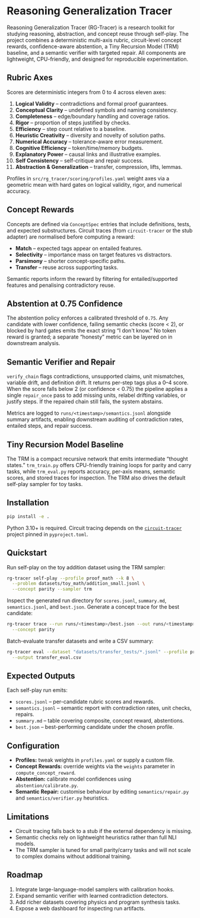 # Reasoning Generalization Tracer

Reasoning Generalization Tracer (RG-Tracer) is a research toolkit for studying
reasoning, abstraction, and concept reuse through self-play. The project
combines a deterministic multi-axis rubric, circuit-level concept rewards,
confidence-aware abstention, a Tiny Recursion Model (TRM) baseline, and a
semantic verifier with targeted repair. All components are lightweight,
CPU-friendly, and designed for reproducible experimentation.

## Rubric Axes

Scores are deterministic integers from 0 to 4 across eleven axes:

1. **Logical Validity** – contradictions and formal proof guarantees.
2. **Conceptual Clarity** – undefined symbols and naming consistency.
3. **Completeness** – edge/boundary handling and coverage ratios.
4. **Rigor** – proportion of steps justified by checks.
5. **Efficiency** – step count relative to a baseline.
6. **Heuristic Creativity** – diversity and novelty of solution paths.
7. **Numerical Accuracy** – tolerance-aware error measurement.
8. **Cognitive Efficiency** – token/time/memory budgets.
9. **Explanatory Power** – causal links and illustrative examples.
10. **Self Consistency** – self-critique and repair success.
11. **Abstraction & Generalization** – transfer, compression, lifts, lemmas.

Profiles in `src/rg_tracer/scoring/profiles.yaml` weight axes via a geometric
mean with hard gates on logical validity, rigor, and numerical accuracy.

## Concept Rewards

Concepts are defined via `ConceptSpec` entries that include definitions, tests,
and expected substructures. Circuit traces (from `circuit-tracer` or the stub
adapter) are normalised before computing a reward:

* **Match** – expected tags appear on entailed features.
* **Selectivity** – importance mass on target features vs distractors.
* **Parsimony** – shorter concept-specific paths.
* **Transfer** – reuse across supporting tasks.

Semantic reports inform the reward by filtering for entailed/supported features
and penalising contradictory reuse.

## Abstention at 0.75 Confidence

The abstention policy enforces a calibrated threshold of `0.75`. Any candidate
with lower confidence, failing semantic checks (score < 2), or blocked by hard
gates emits the exact string “I don't know.” No token reward is granted; a
separate “honesty” metric can be layered on in downstream analysis.

## Semantic Verifier and Repair

`verify_chain` flags contradictions, unsupported claims, unit mismatches,
variable drift, and definition drift. It returns per-step tags plus a 0–4 score.
When the score falls below 2 (or confidence < 0.75) the pipeline applies a
single `repair_once` pass to add missing units, relabel drifting variables, or
justify steps. If the repaired chain still fails, the system abstains.

Metrics are logged to `runs/<timestamp>/semantics.jsonl` alongside summary
artifacts, enabling downstream auditing of contradiction rates, entailed steps,
and repair success.

## Tiny Recursion Model Baseline

The TRM is a compact recursive network that emits intermediate “thought states.”
`trm_train.py` offers CPU-friendly training loops for parity and carry tasks,
while `trm_eval.py` reports accuracy, per-axis means, semantic scores, and
stored traces for inspection. The TRM also drives the default self-play sampler
for toy tasks.

## Installation

```bash
pip install -e .
```

Python 3.10+ is required. Circuit tracing depends on the
[`circuit-tracer`](https://github.com/safety-research/circuit-tracer) project
pinned in `pyproject.toml`.

## Quickstart

Run self-play on the toy addition dataset using the TRM sampler:

```bash
rg-tracer self-play --profile proof_math --k 8 \
  --problem datasets/toy_math/addition_small.jsonl \
  --concept parity --sampler trm
```

Inspect the generated run directory for `scores.jsonl`, `summary.md`,
`semantics.jsonl`, and `best.json`. Generate a concept trace for the best
candidate:

```bash
rg-tracer trace --run runs/<timestamp>/best.json --out runs/<timestamp>/circuits/ \
  --concept parity
```

Batch-evaluate transfer datasets and write a CSV summary:

```bash
rg-tracer eval --dataset "datasets/transfer_tests/*.jsonl" --profile proof_math \
  --output transfer_eval.csv
```

## Expected Outputs

Each self-play run emits:

* `scores.jsonl` – per-candidate rubric scores and rewards.
* `semantics.jsonl` – semantic report with contradiction rates, unit checks, repairs.
* `summary.md` – table covering composite, concept reward, abstentions.
* `best.json` – best-performing candidate under the chosen profile.

## Configuration

* **Profiles:** tweak weights in `profiles.yaml` or supply a custom file.
* **Concept Rewards:** override weights via the `weights` parameter in
  `compute_concept_reward`.
* **Abstention:** calibrate model confidences using `abstention/calibrate.py`.
* **Semantic Repair:** customise behaviour by editing `semantics/repair.py` and
  `semantics/verifier.py` heuristics.

## Limitations

* Circuit tracing falls back to a stub if the external dependency is missing.
* Semantic checks rely on lightweight heuristics rather than full NLI models.
* The TRM sampler is tuned for small parity/carry tasks and will not scale to
  complex domains without additional training.

## Roadmap

1. Integrate large-language-model samplers with calibration hooks.
2. Expand semantic verifier with learned contradiction detectors.
3. Add richer datasets covering physics and program synthesis tasks.
4. Expose a web dashboard for inspecting run artifacts.

